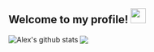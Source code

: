 
## Welcome to my profile! <img src="https://raw.githubusercontent.com/MartinHeinz/MartinHeinz/master/wave.gif" width="30px">


<p allight="center">
   <img align="center" src="https://github-readme-stats.vercel.app/api?username=alexwholland&show_icons=true&theme=radical&hide=prs&,contribs&hide_border=true" alt="Alex's github stats"/>
 <img align="center" src="https://github-readme-stats.vercel.app/api/top-langs/?username=alexwholland&theme=radical&hide_langs_below=1&layout=compact&hide_border=true" />
  </p>
